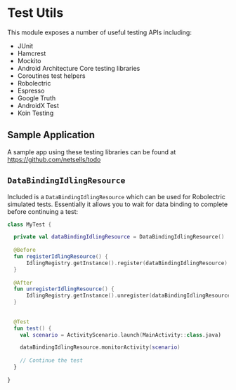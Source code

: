 # Test Utils

This module exposes a number of useful testing APIs including: 
* JUnit
* Hamcrest
* Mockito
* Android Architecture Core testing libraries
* Coroutines test helpers
* Robolectric
* Espresso
* Google Truth
* AndroidX Test
* Koin Testing

## Sample Application

A sample app using these testing libraries can be found at https://github.com/netsells/todo

## `DataBindingIdlingResource`

Included is a `DataBindingIdlingResource` which can be used for Robolectric simulated tests. Essentially it allows you to wait for data binding to complete before continuing a test:

```kotlin
class MyTest {

  private val dataBindingIdlingResource = DataBindingIdlingResource()
  
  @Before
  fun registerIdlingResource() {
      IdlingRegistry.getInstance().register(dataBindingIdlingResource)
  }
  
  @After
  fun unregisterIdlingResource() {
      IdlingRegistry.getInstance().unregister(dataBindingIdlingResource)
  }
  
  
  @Test
  fun test() {
    val scenario = ActivityScenario.launch(MainActivity::class.java)

    dataBindingIdlingResource.monitorActivity(scenario)
    
    // Continue the test
  }
  
}
```
